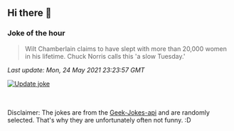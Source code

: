 ## Hi there 👋

### Joke of the hour
<!-- joke -->
>Wilt Chamberlain claims to have slept with more than 20,000 women in his lifetime. Chuck Norris calls this 'a slow Tuesday.'
<!-- /joke -->

*Last update: Mon, 24 May 2021 23:23:57 GMT*

[![Update joke](https://github.com/nclskfm/nclskfm/actions/workflows/joke.yml/badge.svg)](https://github.com/nclskfm/nclskfm/actions/workflows/joke.yml)

<br><br>
Disclaimer: The jokes are from the [Geek-Jokes-api](https://github.com/sameerkumar18/geek-joke-api) and are randomly selected. That's why they are unfortunately often not funny. :D
